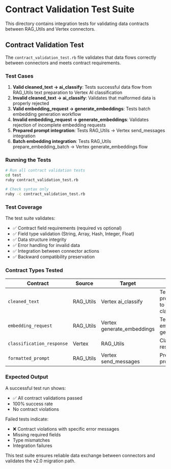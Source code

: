 # Contract Validation Test Suite

This directory contains integration tests for validating data contracts between RAG_Utils and Vertex connectors.

## Contract Validation Test

The `contract_validation_test.rb` file validates that data flows correctly between connectors and meets contract requirements.

### Test Cases

1. **Valid cleaned_text → ai_classify**: Tests successful data flow from RAG_Utils text preparation to Vertex AI classification
2. **Invalid cleaned_text → ai_classify**: Validates that malformed data is properly rejected
3. **Valid embedding_request → generate_embeddings**: Tests batch embedding generation workflow
4. **Invalid embedding_request → generate_embeddings**: Validates rejection of incomplete embedding requests
5. **Prepared prompt integration**: Tests RAG_Utils → Vertex send_messages integration
6. **Batch embedding integration**: Tests RAG_Utils prepare_embedding_batch → Vertex generate_embeddings flow

### Running the Tests

```bash
# Run all contract validation tests
cd test
ruby contract_validation_test.rb

# Check syntax only
ruby -c contract_validation_test.rb
```

### Test Coverage

The test suite validates:
- ✅ Contract field requirements (required vs optional)
- ✅ Field type validation (String, Array, Hash, Integer, Float)
- ✅ Data structure integrity
- ✅ Error handling for invalid data
- ✅ Integration between connector actions
- ✅ Backward compatibility preservation

### Contract Types Tested

| Contract | Source | Target | Purpose |
|----------|--------|--------|---------|
| `cleaned_text` | RAG_Utils | Vertex ai_classify | Text preparation to classification |
| `embedding_request` | RAG_Utils | Vertex generate_embeddings | Text to embedding generation |
| `classification_response` | Vertex | RAG_Utils | Classification results |
| `formatted_prompt` | RAG_Utils | Vertex send_messages | Prepared prompts |

### Expected Output

A successful test run shows:
- ✅ All contract validations passed
- 100% success rate
- No contract violations

Failed tests indicate:
- ❌ Contract violations with specific error messages
- Missing required fields
- Type mismatches
- Integration failures

This test suite ensures reliable data exchange between connectors and validates the v2.0 migration path.
